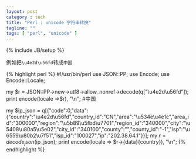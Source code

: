 ```yaml
---
layout: post
category : tech
title: "Perl : unicode 字符串转换"
tagline: ""
tags: [ "perl", "unicode" ] 
---
```

{% include JB/setup %}

例如把``\u4e2d\u56fd``转成``中国``

{% highlight perl %}
#!/usr/bin/perl
use JSON::PP;
use Encode;
use Encode::Locale;

my $r = JSON::PP->new->utf8->allow_nonref->decode(q["\u4e2d\u56fd"]);
print encode(locale =>$r), "\n";  #中国

my $ip_json = q[{"code":0,"data":{"country":"\u4e2d\u56fd","country_id":"CN","area":"\u534e\u4e1c","area_id":"300000","region":"\u5b89\u5fbd\u7701","region_id":"340000","city":"\u5408\u80a5\u5e02","city_id":"340100","county":"","county_id":"-1","isp":"\u6559\u80b2\u7f51","isp_id":"100027","ip":"202.38.64.1"}}];
my $r = decode_json($ip_json);
print encode(locale => $r->{data}{country}), "\n"; 
{% endhighlight %}
